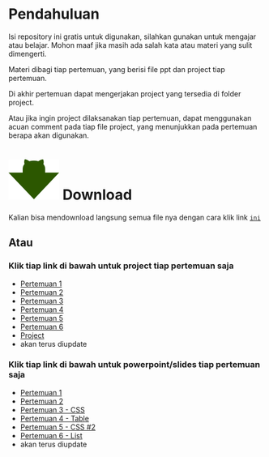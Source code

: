 Pendahuluan
===

Isi repository ini gratis untuk digunakan, silahkan gunakan untuk mengajar atau belajar. Mohon maaf jika masih ada salah kata atau materi yang sulit dimengerti. 

Materi dibagi tiap pertemuan, yang berisi file ppt dan project tiap pertemuan.

Di akhir pertemuan dapat mengerjakan project yang tersedia di folder project.

Atau jika ingin project dilaksanakan tiap pertemuan, dapat menggunakan acuan comment pada tiap file project, yang menunjukkan pada pertemuan berapa akan digunakan.


![Download](https://github.com/download-directory/download-directory.github.io/raw/main/logo.svg) Download
===
Kalian bisa mendownload langsung semua file nya dengan cara klik link [`ini`](https://github.com/pzyxo/lescoding/archive/refs/heads/main.zip)

Atau
---
### Klik tiap link di bawah untuk project tiap pertemuan saja

* [Pertemuan 1](https://download-directory.github.io/?url=https%3A%2F%2Fgithub.com%2Fpzyxo%2Flescoding%2Ftree%2Fmain%2FPertemuan%25201)
* [Pertemuan 2](https://download-directory.github.io/?url=https%3A%2F%2Fgithub.com%2Fpzyxo%2Flescoding%2Ftree%2Fmain%2FPertemuan%25202)
* [Pertemuan 3](https://download-directory.github.io/?url=https%3A%2F%2Fgithub.com%2Fpzyxo%2Flescoding%2Ftree%2Fmain%2FPertemuan%25203)
* [Pertemuan 4](https://download-directory.github.io/?url=https%3A%2F%2Fgithub.com%2Fpzyxo%2Flescoding%2Ftree%2Fmain%2FPertemuan%25204)
* [Pertemuan 5](https://download-directory.github.io/?url=https%3A%2F%2Fgithub.com%2Fpzyxo%2Flescoding%2Ftree%2Fmain%2FPertemuan%25205)
* [Pertemuan 6](https://download-directory.github.io/?url=https%3A%2F%2Fgithub.com%2Fpzyxo%2Flescoding%2Ftree%2Fmain%2FPertemuan%25206)
* [Project](https://download-directory.github.io/?url=https%3A%2F%2Fgithub.com%2Fpzyxo%2Flescoding%2Ftree%2Fmain%2FProject)
* akan terus diupdate

### Klik tiap link di bawah untuk powerpoint/slides tiap pertemuan saja
* [Pertemuan 1](https://github.com/pzyxo/lescoding/raw/main/Pertemuan%201.pptx)
* [Pertemuan 2](https://github.com/pzyxo/lescoding/raw/main/Pertemuan%202.pptx)
* [Pertemuan 3 - CSS](https://github.com/pzyxo/lescoding/raw/main/Pertemuan%203%20-%20CSS.pptx)
* [Pertemuan 4 - Table](https://github.com/pzyxo/lescoding/raw/main/Pertemuan%204%20-%20Table.pptx)
* [Pertemuan 5 - CSS #2](https://github.com/pzyxo/lescoding/raw/main/Pertemuan%205%20-%20CSS%20#2.pptx)
* [Pertemuan 6 - List](https://github.com/pzyxo/lescoding/raw/main/Pertemuan%201%20-%20List.pptx)
* akan terus diupdate




